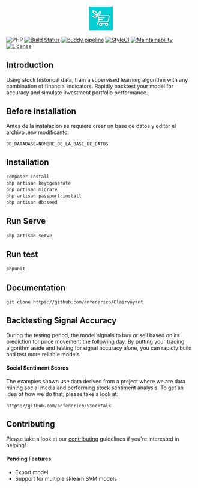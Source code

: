 <p align="center"><img width=12.5% src="/public/media/logo.jpeg"></p>


![PHP](https://img.shields.io/packagist/php-v/laravel/laravel.svg)
[![Build Status](https://travis-ci.org/anfederico/Clairvoyant.svg?branch=master)](https://travis-ci.org/anfederico/Clairvoyant)
[![buddy pipeline](https://app.buddy.works/mauroziux/feel-fit-back/pipelines/pipeline/200958/badge.svg?token=52442a7dce4ffd2747fc753805f6f9761ede5a1d045264dfa7b1fb2740adfedc "buddy pipeline")](https://app.buddy.works/mauroziux/feel-fit-back/pipelines/pipeline/200958)
[![StyleCI](https://github.styleci.io/repos/197462595/shield?branch=develop)](https://github.styleci.io/repos/197462595)
[![Maintainability](https://api.codeclimate.com/v1/badges/6c499259a6586d803ea9/maintainability)](https://codeclimate.com/github/feel-fit/feel-fit-back/maintainability)
[![License](https://img.shields.io/badge/license-MIT-blue.svg)](https://opensource.org/licenses/MIT)

## Introduction

Using stock historical data, train a supervised learning algorithm with any combination of financial indicators. Rapidly backtest your model for accuracy and simulate investment portfolio performance. 

## Before installation
Antes de la instalacion se requiere crear un base de datos y editar el archivo .env modificanto:
```dotenv
DB_DATABASE=NOMBRE_DE_LA_BASE_DE_DATOS
```
## Installation
```bash
composer install
php artisan key:generate
php artisan migrate
php artisan passport:install
php artisan db:seed
```

## Run Serve
```bash
php artisan serve
```

## Run test
```bash
phpunit
```

## Documentation
```text
git clone https://github.com/anfederico/Clairvoyant
```

## Backtesting Signal Accuracy
During the testing period, the model signals to buy or sell based on its prediction for price
movement the following day. By putting your trading algorithm aside and testing for signal accuracy
alone, you can rapidly build and test more reliable models.


#### Social Sentiment Scores
The examples shown use data derived from a project where we are data mining social media and performing stock sentiment analysis. To get an idea of how we do that, please take a look at:
```text
https://github.com/anfederico/Stocktalk
```


## Contributing
Please take a look at our [contributing](https://github.com/anfederico/Clairvoyant/blob/master/CONTRIBUTING.md) guidelines if you're interested in helping!
#### Pending Features
- Export model
- Support for multiple sklearn SVM models
